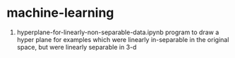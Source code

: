 # machine-learning

1. hyperplane-for-linearly-non-separable-data.ipynb 
program to draw a hyper plane for examples which were linearly in-separable in the original space, but were linearly separable in 3-d
